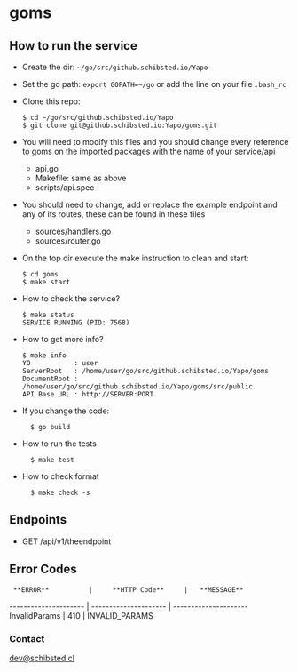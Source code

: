 # goms

## How to run the service

* Create the dir: `~/go/src/github.schibsted.io/Yapo`

* Set the go path: `export GOPATH=~/go` or add the line on your file `.bash_rc`

* Clone this repo:

  ```
  $ cd ~/go/src/github.schibsted.io/Yapo
  $ git clone git@github.schibsted.io:Yapo/goms.git
  ```
* You will need to modify this files and you should change every reference to goms on the imported packages with the name of your service/api
	- api.go
	- Makefile: same as above
	- scripts/api.spec
* You should need to change, add or replace the example endpoint and any of its routes, these can be found in these files
	- sources/handlers.go
	- sources/router.go

* On the top dir execute the make instruction to clean and start:

  ```
  $ cd goms
  $ make start
  ```

* How to check the service?

  ```
  $ make status
  SERVICE RUNNING (PID: 7568)
  ```

* How to get more info?

  ```
  $ make info
  YO           : user
  ServerRoot   : /home/user/go/src/github.schibsted.io/Yapo/goms
  DocumentRoot : /home/user/go/src/github.schibsted.io/Yapo/goms/src/public
  API Base URL : http://SERVER:PORT
  ```

* If you change the code:

  ```
    $ go build
  ```

* How to run the tests

  ```
	$ make test
  ```

* How to check format

  ```
	$ make check -s
  ```


## Endpoints
* GET  /api/v1/theendpoint

## Error Codes
     **ERROR**          |     **HTTP Code**    	|	**MESSAGE**
---------------------   | ---------------------	| ---------------------
InvalidParams		|	410		|	INVALID_PARAMS

### Contact
dev@schibsted.cl
